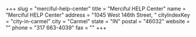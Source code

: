 +++
slug = "merciful-help-center"
title = "Merciful HELP Center"
name = "Merciful HELP Center"
address = "1045 West 146th Street, "
cityIndexKey = "city-in-carmel"
city = "Carmel"
state = "IN"
postal = "46032"
website = ""
phone = "317 663-4039"
fax = ""
+++
